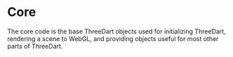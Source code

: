 # Core

The core code is the base ThreeDart objects used for initializing ThreeDart,
rendering a scene to WebGL, and providing objects useful for most other parts
of ThreeDart.

